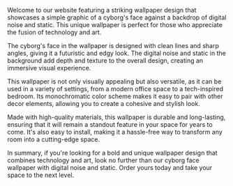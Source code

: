 <!--
Write me content for website with wallpaper "A wallpaper with a simple graphic of a cyborg's face, against a background of digital noise and static."
-->

<!--font:"Montserrat"-->

Welcome to our website featuring a striking wallpaper design that showcases a simple graphic of a cyborg's face against a backdrop of digital noise and static. This unique wallpaper is perfect for those who appreciate the fusion of technology and art.

The cyborg's face in the wallpaper is designed with clean lines and sharp angles, giving it a futuristic and edgy look. The digital noise and static in the background add depth and texture to the overall design, creating an immersive visual experience.

This wallpaper is not only visually appealing but also versatile, as it can be used in a variety of settings, from a modern office space to a tech-inspired bedroom. Its monochromatic color scheme makes it easy to pair with other decor elements, allowing you to create a cohesive and stylish look.

Made with high-quality materials, this wallpaper is durable and long-lasting, ensuring that it will remain a standout feature in your space for years to come. It's also easy to install, making it a hassle-free way to transform any room into a cutting-edge space.

In summary, if you're looking for a bold and unique wallpaper design that combines technology and art, look no further than our cyborg face wallpaper with digital noise and static. Order yours today and take your space to the next level.
